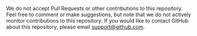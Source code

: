 We do not accept Pull Requests or other contributions to this repository. Feel free to comment or make suggestions, but note that we do not actively monitor contributions to this repository. If you would like to contact GitHub about this repository, please email support@github.com.
